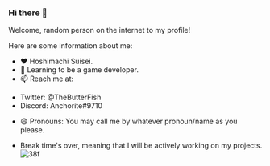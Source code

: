 ### Hi there 👋

<!--
**IowaSanae/IowaSanae** is a ✨ _special_ ✨ repository because its `README.md` (this file) appears on your GitHub profile.

Here are some ideas to get you started:

- 🔭 I’m currently working on ...
- 🌱 I’m currently learning ...
- 👯 I’m looking to collaborate on ...
- 🤔 I’m looking for help with ...
- 💬 Ask me about ...
- 📫 How to reach me: ...

- 😄 Pronouns: ...
- ⚡ Fun fact: ...
-->
Welcome, random person on the internet to my profile!

Here are some information about me:
- ❤️ Hoshimachi Suisei.
- 🌱 Learning to be a game developer.
- 📫 Reach me at: 
+ Twitter: @TheButterFish
+ Discord: Anchorite#9710
- 😄 Pronouns: You may call me by whatever pronoun/name as you please.

- Break time's over, meaning that I will be actively working on my projects.
![38f](https://user-images.githubusercontent.com/62286955/135955359-cbf91ff6-2214-4aa5-a2fa-89a79a10bd9e.png)
